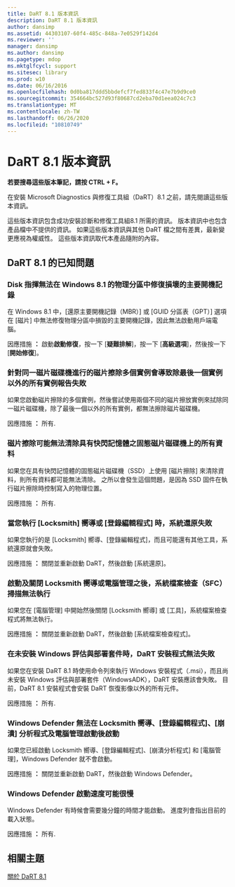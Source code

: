 ```yaml
---
title: DaRT 8.1 版本資訊
description: DaRT 8.1 版本資訊
author: dansimp
ms.assetid: 44303107-60f4-485c-848a-7e0529f142d4
ms.reviewer: ''
manager: dansimp
ms.author: dansimp
ms.pagetype: mdop
ms.mktglfcycl: support
ms.sitesec: library
ms.prod: w10
ms.date: 06/16/2016
ms.openlocfilehash: 0d0ba817ddd5bbdefcf7fed833f4c47e7b9d9ce0
ms.sourcegitcommit: 354664bc527d93f80687cd2eba70d1eea024c7c3
ms.translationtype: MT
ms.contentlocale: zh-TW
ms.lasthandoff: 06/26/2020
ms.locfileid: "10810749"
---
```

# DaRT 8.1 版本資訊


**若要搜尋這些版本筆記，請按 CTRL + F。**

在安裝 Microsoft Diagnostics 與修復工具組（DaRT）8.1 之前，請先閱讀這些版本資訊。

這些版本資訊包含成功安裝診斷和修復工具組8.1 所需的資訊。 版本資訊中也包含產品檔中不提供的資訊。 如果這些版本資訊與其他 DaRT 檔之間有差異，最新變更應視為權威性。 這些版本資訊取代本產品隨附的內容。

## DaRT 8.1 的已知問題


### Disk 指揮無法在 Windows 8.1 的物理分區中修復損壞的主要開機記錄

在 Windows 8.1 中，[還原主要開機記錄（MBR）] 或 [GUID 分區表（GPT）] 選項在 [磁片] 中無法修復物理分區中損毀的主要開機記錄，因此無法啟動用戶端電腦。

因應措施 **：** 啟動**啟動修復**，按一下 [**疑難排解**]，按一下 [**高級選項**]，然後按一下 [**開始修復**]。

### 針對同一磁片磁碟機進行的磁片擦除多個實例會導致除最後一個實例以外的所有實例報告失敗

如果您啟動磁片擦除的多個實例，然後嘗試使用兩個不同的磁片擦放實例來拭除同一磁片磁碟機，除了最後一個以外的所有實例，都無法擦除磁片磁碟機。

因應措施 **：** 所有.

### 磁片擦除可能無法清除具有快閃記憶體之固態磁片磁碟機上的所有資料

如果您在具有快閃記憶體的固態磁片磁碟機（SSD）上使用 [磁片擦除] 來清除資料，則所有資料都可能無法清除。 之所以會發生這個問題，是因為 SSD 固件在執行磁片擦除時控制寫入的物理位置。

因應措施 **：** 所有.

### 當您執行 [Locksmith] 嚮導或 [登錄編輯程式] 時，系統還原失敗

如果您執行的是 [Locksmith] 嚮導、[登錄編輯程式]，而且可能還有其他工具，系統還原就會失敗。

因應措施 **：** 關閉並重新啟動 DaRT，然後啟動 [系統還原]。

### 啟動及關閉 Locksmith 嚮導或電腦管理之後，系統檔案檢查（SFC）掃描無法執行

如果您在 [電腦管理] 中開始然後關閉 [Locksmith 嚮導] 或 [工具]，系統檔案檢查程式將無法執行。

因應措施 **：** 關閉並重新啟動 DaRT，然後啟動 [系統檔案檢查程式]。

### <a href="" id="-------------dart-installer-does-not-fail-when-the-windows-assessment-and-deployment-kit-is-not-installed"></a> 在未安裝 Windows 評估與部署套件時，DaRT 安裝程式無法失敗

如果您在安裝 DaRT 8.1 時使用命令列來執行 Windows 安裝程式（.msi），而且尚未安裝 Windows 評估與部署套件（WindowsADK），DaRT 安裝應該會失敗。 目前，DaRT 8.1 安裝程式會安裝 DaRT 恢復影像以外的所有元件。

因應措施 **：** 所有.

### Windows Defender 無法在 Locksmith 嚮導、[登錄編輯程式]、[崩潰] 分析程式及電腦管理啟動後啟動

如果您已經啟動 Locksmith 嚮導、[登錄編輯程式]、[崩潰分析程式] 和 [電腦管理]，Windows Defender 就不會啟動。

因應措施 **：** 關閉並重新啟動 DaRT，然後啟動 Windows Defender。

### Windows Defender 啟動速度可能很慢

Windows Defender 有時候會需要幾分鐘的時間才能啟動。 進度列會指出目前的載入狀態。

因應措施 **：** 所有.

## 相關主題


[關於 DaRT 8.1](about-dart-81.md)

 

 





